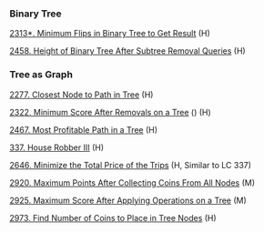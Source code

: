 ### Binary Tree

[2313*. Minimum Flips in Binary Tree to Get Result]() (H)

[2458. Height of Binary Tree After Subtree Removal Queries]() (H)


### Tree as Graph 

[2277. Closest Node to Path in Tree]() (H)

[2322. Minimum Score After Removals on a Tree]() () (H)

[2467. Most Profitable Path in a Tree](https://github.com/tatadyj/leetcode/tree/main/2467.most-profitable-path-in-a-tree) (H) 

[337. House Robber III]() (H)

[2646. Minimize the Total Price of the Trips]() (H, Similar to LC 337) 

[2920. Maximum Points After Collecting Coins From All Nodes](https://github.com/tatadyj/leetcode/tree/main/2920.maximum-points-after-collecting-coins-from-all-nodes) (M)

[2925. Maximum Score After Applying Operations on a Tree](https://github.com/tatadyj/leetcode/tree/main/2925.maximum-score-after-applying-operations-on-a-tree) (M)

[2973. Find Number of Coins to Place in Tree Nodes](https://github.com/tatadyj/leetcode/tree/main/2973.find-number-of-coins-to-place-in-tree-nodes) (H)